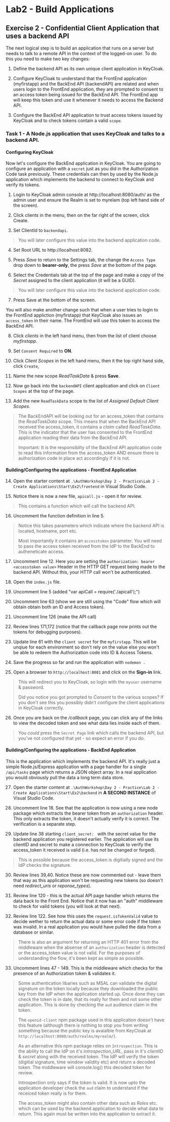 # Lab2 - Build Applications

## Exercise 2 - Confidential Client Application that uses a backend API
The next logical step is to build an application that runs on a server but needs to talk to a remote API in the context of the logged-on user. To do this you need to make two key changes:

1. Define the backend API as its own unique client application in KeyCloak.

2. Configure KeyCloak to understand that the FrontEnd application (myfirstapp) and the BackEnd API (backendAPI) are related and when users login to the FrontEnd application, they are prompted to consent to an access token being issued for the BackEnd API. The FrontEnd app will keep this token and use it whenever it needs to access the Backend API.

3. Configure the BackEnd API application to trust access tokens issued by KeyCloak and to check tokens contain a valid `scope`.

### Task 1 - A Node.js application that uses KeyCloak and talks to a backend API.

#### Configuring KeyCloak
Now let's configure the BackEnd application in KeyCloak. You are going to configure an application with a `secret` just as you did in the Authorization Code task previously. These credentials can then by used by the Node.js application which implements the backend to connect to KeyCloak and verify its tokens.

1. Login to KeyCloak admin console at http://localhost:8080/auth/ as the admin user and ensure the Realm is set to myrelam (top left hand side of the screen).

2. Click clients in the menu, then on the far right of the screen, click Create.

3. Set ClientId to `backendapi`.
> You will later configure this value into the backend application code.

4. Set Root URL to http://localhost:8082.

5. Press *Save* to return to the Settings tab, the change the `Access Type` drop down to **bearer-only**, the press *Save* at the bottom of the page.

6. Select the Credentials tab at the top of the page and make a copy of the *Secret* assigned to the client application (it will be a GUID).
> You will later configure this value into the backend application code.

7. Press Save at the bottom of the screen.

You will also make another change such that when a user tries to login to the FrontEnd appliction (myfirstapp) that KeyCloak also issues an `access_token` in their name. The FrontEnd will use this token to access the BackEnd API.

8. Click *clients* in the left hand menu, then from the list of client choose *myfirstapp*.

9. Set `Consent Required` to **ON**.

10. Click *Client Scopes* in the left hand menu, then it the top right hand side, click `Create`,

11. Name the new scope *ReadTaskData* & press **Save**.

12. Now go back into the `backendAPI` client application and click on `Client Scopes` at the top of the page.

13. Add the new `ReadTaskData` scope to the list of *Assigned Default Client Scopes*.
> The BackEndAPI will be looking out for an access_token that contains the *ReadTaskData* scope. This means that when the BackEnd API received the access_token, it contains a *claim* called *ReadTaskData*. This is the indicator that the user has consented to the FrontEnd application reading their data from the BackEnd API.
>
> Important: It is the responsibilty of the BackEnd API application code to read this information from the access_token AND ensure there is authorization code in place act accordingly if it is not.

#### Building/Configuring the applications - FrontEnd Application

14. Open the starter content at `.\AuthWorkshop\Day 2 - Practice\Lab 2 - Create Applications\Start\Ex2\frontend` in Visual Studio Code.

15. Notice there is now a new file, `apicall.js` - open it for review.
> This contains a function which will call the backend API.

16. Uncomment the function definition in line 5.
> Notice this takes parameters which indicate where the backend API is located, hostname, port etc.
>
> Most importantly it contains an `accesstoken` parameter. You will need to pass the access token received from the IdP to the BackEnd to autheneticate access.

17. Uncomment line 12. Here you are setting the `authorization: bearer <accesstoken value>` Header in the HTTP GET request being made to the backend API. Without this, your HTTP call won't be authenticated.

18. Open the `index.js` file.

19. Uncomment line 5 (added "var apiCall = require('./apicall');")

20. Uncomment line 63 (show we are still using the "Code" flow which will obtain obtain both an ID and Access token).

21. Uncomment line 126 (make the API call)

22. Review lines 171,172 (notice that the callback page now prints out the tokens for debugging purposes).

23. Update line 61 with the `client secret` for the `myfirstapp`. This will be unqiue for each environment so don't rely on the value else you won't be able to redeem the Authorization code into ID & Access Tokens.

24. Save the progress so far and run the application with `nodemon .`

25. Open a browser to `http://localhost:8081` and click on the **Sign-in** link.
> This will redirect you to KeyCloak, so login with the `myuser` username & password.
>
> Did you notice you got prompted to *Consent* to the various scopes? If you don't see this you possibly didn't configure the client applications in KeyCloak correctly.
>

26. Once you are back on the */callback* page, you can click any of the links to view the decoded token and see what data lies inside each of them.
> You *could* press the `Secret Page` link which calls the backend API, but you've not configured that yet - so expect an error if you do.

#### Building/Configuring the applications - BackEnd Application
This is the application which implements the backend API. It's really just a simple Node.js/Express application with a page handler for a single `/api/tasks` page which returns a JSON object array. In a real application you would obviously pull the data a long term data store.

27. Open the starter content at `.\AuthWorkshop\Day 2 - Practice\Lab 2 - Create Applications\Start\Ex2\backend` in **A SECOND INSTANCE** of Visual Studio Code.

28. Uncomment line 18. See that the application is now using a new node package which extracts the bearer token from an `authorization` header. This only extracts the token, it doesn't actually verify it is correct. The verification is a separate step.

29. Update line 38 starting `client_secret: ` with the secret value for the backend application you registered earlier. The application will use its clientID and secret to make a connection to KeyCloak to verify the access_token it received is valid (i.e. has not be changed or forged).
> This is possible because the access_token is digitially signed and the IdP checks the signature.

30. Review lines 39,40. Notice these are now commented out - leave them that way as this application won't be requesting new tokens (so doesn't need *redirect_uris* or *reponse_types*).

31. Review line 120 - this is the actual API page handler which returns the data back to the Front End. Notice that it now has an "auth" middleware to check for valid tokens (you will look at that next).

32. Review line 122. See how this uses the `request.isTokenValid` value to decide wether to return the actual data or some error code if the token was invalid. In a real application you would have pulled the data from a database or similar.
> There is also an argument for returning an HTTP 401 error from the middleware when the absense of an `authorization` header is detected or the access_token value is not valid. For the purposes of understanding the flow, it's been kept as simple as possible.

33. Uncomment lines 47 - 149. This is the middleware which checks for the presence of an Authorization token & validates it.
> Some authentication libaries such as MSAL can validate the digital signature on the token locally because they downloaded the public key from the IdP when the application started up. Once done they can check the token is in date, that its really for them and not some other application. This is done by checking the `aud` audience claim in the token.
>
> The `openid-client` npm package used in this application doesn't have this feature (although there is nothing to stop you from writing something because the public key is avaialble from KeyCloak at `http://localhost:8080/auth/realms/myrealm/`).
>
> As an alternative this npm package relies on `Introspection`. This is the ability to call the IdP on it's *introspection_URL*, pass in it's *clientID* & *secret* along with the received token. The IdP will verify the token (digitial signature, time window validity etc) and return a decoded token. The middleware will console.log() this decoded token for review.
>
> Introspection only says if the token is valid. It is now upto the application developer check the `aud` claim to understand if the receiced token really is for them.
>
> The access_token might also contain other data such as *Roles* etc. which can be used by the backend application to decide what data to return. This again must be written into the application to extract it.

